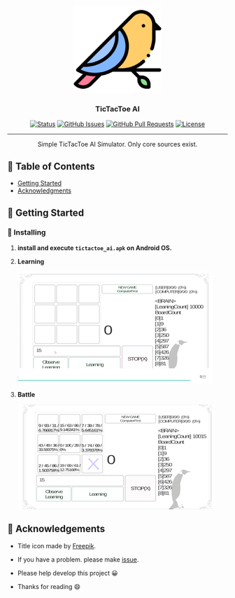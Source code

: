 <p align="center">
  <a href="" rel="noopener">
 <img width=200px height=200px src="./static/icon.png" alt="Project logo" ></a>
 <br>

 
</p>

<h3 align="center">TicTacToe AI</h3>

<div align="center">

[![Status](https://img.shields.io/badge/status-active-success.svg)]()
[![GitHub Issues](https://img.shields.io/github/issues/da-huin/tictactoe_ai.svg)](https://github.com/da-huin/tictactoe_ai/issues)
[![GitHub Pull Requests](https://img.shields.io/github/issues-pr/da-huin/tictactoe_ai.svg)](https://github.com/da-huin/tictactoe_ai/pulls)
[![License](https://img.shields.io/badge/license-MIT-blue.svg)](/LICENSE)

</div>

---

<p align="center"> Simple TicTacToe AI Simulator. Only core sources exist.
    <br> 
</p>

## 📝 Table of Contents

- [Getting Started](#getting_started)
- [Acknowledgments](#acknowledgement)

## 🏁 Getting Started <a name = "getting_started"></a>

### 🚀 Installing

1. **install and execute `tictactoe_ai.apk` on Android OS.**

1. **Learning**

    ![tictactoe_ai.gif](./static/tictactoe_learning.gif)

1. **Battle**

    ![tictactoe_ai.gif](./static/tictactoe_battle.gif)


## 🎉 Acknowledgements <a name = "acknowledgement"></a>

- Title icon made by [Freepik](https://www.flaticon.com/kr/authors/freepik).

- If you have a problem. please make [issue](https://github.com/da-huin/tictactoe_ai/issues).

- Please help develop this project 😀

- Thanks for reading 😄
